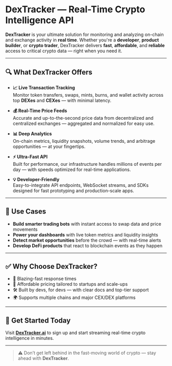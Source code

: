 ﻿# DexTracker — Real-Time Crypto Intelligence API

**DexTracker** is your ultimate solution for monitoring and analyzing on-chain and exchange activity in **real time**. Whether you're a **developer**, **product builder**, or **crypto trader**, DexTracker delivers **fast**, **affordable**, and **reliable** access to critical crypto data — right when you need it.

---

## 🔍 What DexTracker Offers

- **📈 Live Transaction Tracking**  
  Monitor token transfers, swaps, mints, burns, and wallet activity across top **DEXes** and **CEXes** — with minimal latency.

- **💰 Real-Time Price Feeds**  
  Accurate and up-to-the-second price data from decentralized and centralized exchanges — aggregated and normalized for easy use.

- **📊 Deep Analytics**  
  On-chain metrics, liquidity snapshots, volume trends, and arbitrage opportunities — at your fingertips.

- **⚡ Ultra-Fast API**  
  Built for performance, our infrastructure handles millions of events per day — with speeds optimized for real-time applications.

- **💡 Developer-Friendly**  
  Easy-to-integrate API endpoints, WebSocket streams, and SDKs designed for fast prototyping and production-scale apps.

---

## 🎯 Use Cases

- **Build smarter trading bots** with instant access to swap data and price movements  
- **Power your dashboards** with live token metrics and liquidity insights  
- **Detect market opportunities** before the crowd — with real-time alerts  
- **Develop DeFi products** that react to blockchain events as they happen  

---

## ✅ Why Choose DexTracker?

- 🚀 Blazing-fast response times  
- 💸 Affordable pricing tailored to startups and scale-ups  
- 🛠️ Built by devs, for devs — with clear docs and top-tier support  
- 🌍 Supports multiple chains and major CEX/DEX platforms

---

## 🔗 Get Started Today

Visit **[DexTracker.ai](https://DexTracker.ai)** to sign up and start streaming real-time crypto intelligence in minutes.

---

> ⚠️ Don’t get left behind in the fast-moving world of crypto — stay ahead with **DexTracker**.


